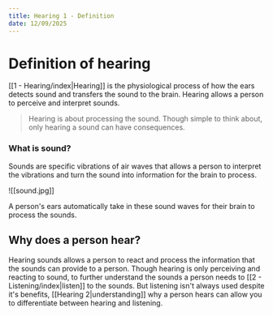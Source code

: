 ```yaml
---
title: Hearing 1 - Definition
date: 12/09/2025
---
```

# Definition of hearing

[[1 - Hearing/index|Hearing]] is the physiological process of how the ears detects sound and transfers the sound to the brain. Hearing allows a person to perceive and interpret sounds.  

> Hearing is about processing the sound.
> Though simple to think about, only hearing a sound can have consequences. 
### What is sound?

Sounds are specific vibrations of air waves that allows a person to interpret the vibrations and turn the sound into information for the brain to process. 

![[sound.jpg]]

A person's ears automatically take in these sound waves for their brain to process the sounds.
## Why does a person hear?

Hearing sounds allows a person to react and process the information that the sounds can provide to a person. Though hearing is only perceiving and reacting to sound, to further understand the sounds a person needs to [[2 - Listening/index|listen]] to the sounds. But listening isn't always used despite it's benefits, [[Hearing 2|understanding]] why a person hears can allow you to differentiate between hearing and listening.